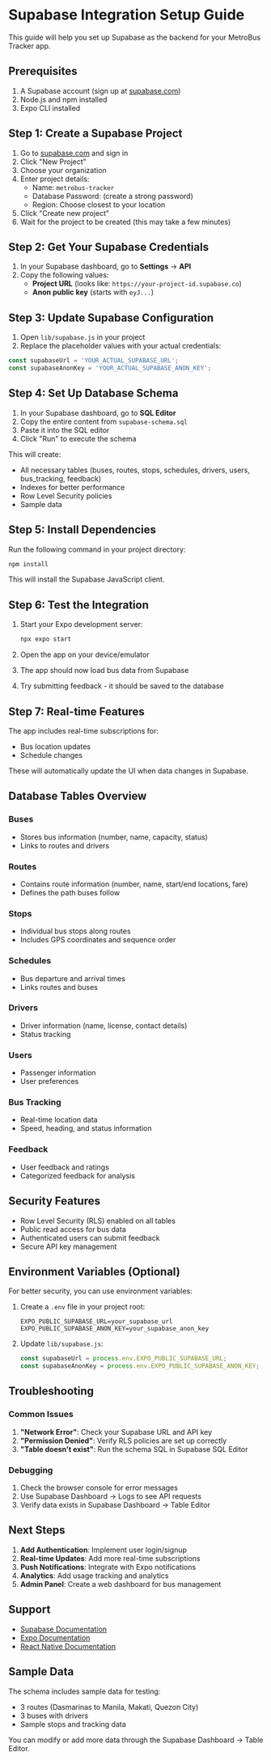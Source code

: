 # Supabase Integration Setup Guide

This guide will help you set up Supabase as the backend for your MetroBus Tracker app.

## Prerequisites

1. A Supabase account (sign up at [supabase.com](https://supabase.com))
2. Node.js and npm installed
3. Expo CLI installed

## Step 1: Create a Supabase Project

1. Go to [supabase.com](https://supabase.com) and sign in
2. Click "New Project"
3. Choose your organization
4. Enter project details:
   - Name: `metrobus-tracker`
   - Database Password: (create a strong password)
   - Region: Choose closest to your location
5. Click "Create new project"
6. Wait for the project to be created (this may take a few minutes)

## Step 2: Get Your Supabase Credentials

1. In your Supabase dashboard, go to **Settings** → **API**
2. Copy the following values:
   - **Project URL** (looks like: `https://your-project-id.supabase.co`)
   - **Anon public key** (starts with `eyJ...`)

## Step 3: Update Supabase Configuration

1. Open `lib/supabase.js` in your project
2. Replace the placeholder values with your actual credentials:

```javascript
const supabaseUrl = 'YOUR_ACTUAL_SUPABASE_URL';
const supabaseAnonKey = 'YOUR_ACTUAL_SUPABASE_ANON_KEY';
```

## Step 4: Set Up Database Schema

1. In your Supabase dashboard, go to **SQL Editor**
2. Copy the entire content from `supabase-schema.sql`
3. Paste it into the SQL editor
4. Click "Run" to execute the schema

This will create:
- All necessary tables (buses, routes, stops, schedules, drivers, users, bus_tracking, feedback)
- Indexes for better performance
- Row Level Security policies
- Sample data

## Step 5: Install Dependencies

Run the following command in your project directory:

```bash
npm install
```

This will install the Supabase JavaScript client.

## Step 6: Test the Integration

1. Start your Expo development server:
   ```bash
   npx expo start
   ```

2. Open the app on your device/emulator
3. The app should now load bus data from Supabase
4. Try submitting feedback - it should be saved to the database

## Step 7: Real-time Features

The app includes real-time subscriptions for:
- Bus location updates
- Schedule changes

These will automatically update the UI when data changes in Supabase.

## Database Tables Overview

### Buses
- Stores bus information (number, name, capacity, status)
- Links to routes and drivers

### Routes
- Contains route information (number, name, start/end locations, fare)
- Defines the path buses follow

### Stops
- Individual bus stops along routes
- Includes GPS coordinates and sequence order

### Schedules
- Bus departure and arrival times
- Links routes and buses

### Drivers
- Driver information (name, license, contact details)
- Status tracking

### Users
- Passenger information
- User preferences

### Bus Tracking
- Real-time location data
- Speed, heading, and status information

### Feedback
- User feedback and ratings
- Categorized feedback for analysis

## Security Features

- Row Level Security (RLS) enabled on all tables
- Public read access for bus data
- Authenticated users can submit feedback
- Secure API key management

## Environment Variables (Optional)

For better security, you can use environment variables:

1. Create a `.env` file in your project root:
   ```
   EXPO_PUBLIC_SUPABASE_URL=your_supabase_url
   EXPO_PUBLIC_SUPABASE_ANON_KEY=your_supabase_anon_key
   ```

2. Update `lib/supabase.js`:
   ```javascript
   const supabaseUrl = process.env.EXPO_PUBLIC_SUPABASE_URL;
   const supabaseAnonKey = process.env.EXPO_PUBLIC_SUPABASE_ANON_KEY;
   ```

## Troubleshooting

### Common Issues

1. **"Network Error"**: Check your Supabase URL and API key
2. **"Permission Denied"**: Verify RLS policies are set up correctly
3. **"Table doesn't exist"**: Run the schema SQL in Supabase SQL Editor

### Debugging

1. Check the browser console for error messages
2. Use Supabase Dashboard → Logs to see API requests
3. Verify data exists in Supabase Dashboard → Table Editor

## Next Steps

1. **Add Authentication**: Implement user login/signup
2. **Real-time Updates**: Add more real-time subscriptions
3. **Push Notifications**: Integrate with Expo notifications
4. **Analytics**: Add usage tracking and analytics
5. **Admin Panel**: Create a web dashboard for bus management

## Support

- [Supabase Documentation](https://supabase.com/docs)
- [Expo Documentation](https://docs.expo.dev)
- [React Native Documentation](https://reactnative.dev/docs)

## Sample Data

The schema includes sample data for testing:
- 3 routes (Dasmarinas to Manila, Makati, Quezon City)
- 3 buses with drivers
- Sample stops and tracking data

You can modify or add more data through the Supabase Dashboard → Table Editor. 